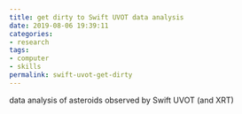 ```yaml
---
title: get dirty to Swift UVOT data analysis 
date: 2019-08-06 19:39:11
categories:
- research
tags:
- computer
- skills
permalink: swift-uvot-get-dirty
---
```


data analysis of asteroids observed by Swift UVOT (and XRT)